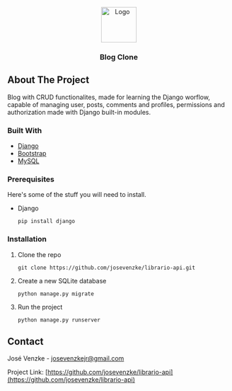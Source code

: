 <!-- PROJECT LOGO -->
<br />
<div align="center">
  <a href="https://github.com/othneildrew/Best-README-Template">
    <img src="images/logo.png" alt="Logo" width="80" height="80">
  </a>

  <h3 align="center">Blog Clone</h3>
</div>


<!-- ABOUT THE PROJECT -->
## About The Project

Blog with CRUD functionalites, made for learning the Django worflow, capable of managing user, posts, comments and profiles, 
permissions and authorization made with Django built-in modules. 

### Built With

* [Django](https://www.djangoproject.com/)
* [Bootstrap](https://getbootstrap.com/)
* [MySQL](https://www.mysql.com/)


### Prerequisites

Here's some of the stuff you will need to install.
* Django
  ```
  pip install django
  ```

### Installation

1. Clone the repo
   ```
   git clone https://github.com/josevenzke/librario-api.git
   ```
2. Create a new SQLite database
   ```
   python manage.py migrate 
   ```
3. Run the project
   ```
   python manage.py runserver
   ```
   
<!-- CONTACT -->
## Contact

José Venzke -  josevenzkejr@gmail.com

Project Link: [https://github.com/josevenzke/librario-api](https://github.com/josevenzke/librario-api)
